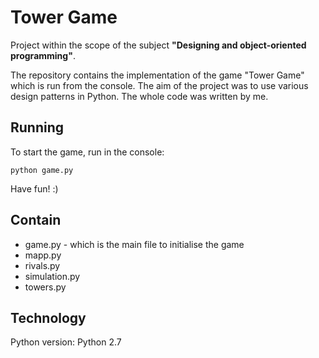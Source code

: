 # Tower Game

Project within the scope of the subject **"Designing and object-oriented programming"**. 

The repository contains the implementation of the game "Tower Game" which is run from the console.
The aim of the project was to use various design patterns in Python.
The whole code was written by me.

Running
------------------------------------
To start the game, run in the console:
```
python game.py
```
Have fun! :) 

Contain
-----------------------------------
+ game.py - which is the main file to initialise the game
+ mapp.py
+ rivals.py
+ simulation.py
+ towers.py

Technology
--------------------------------
Python version:  Python 2.7
